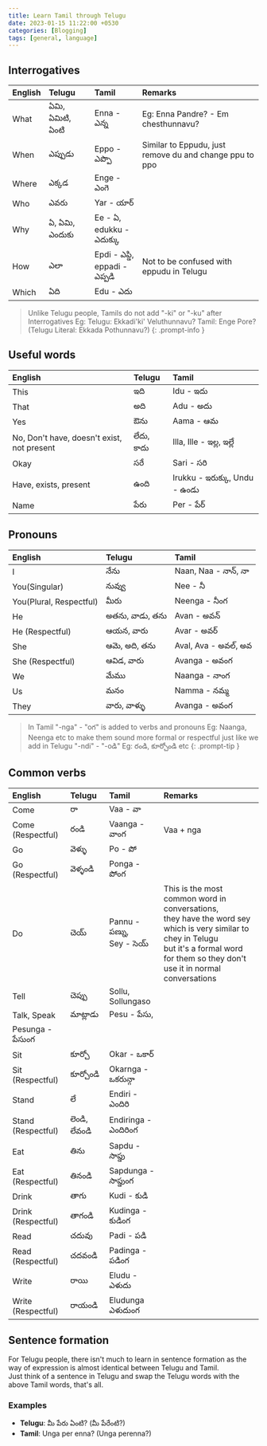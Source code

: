 ```yaml
---
title: Learn Tamil through Telugu
date: 2023-01-15 11:22:00 +0530
categories: [Blogging]
tags: [general, language]
---
```


## Interrogatives

| English | Telugu            | Tamil    | Remarks                                                                  |
|:--------|:------------------|:---------|:-------------------------------------------------------------------------|
|What     |ఏమి, ఏమిటి, ఏంటి  |Enna - ఎన్న                   |Eg: Enna Pandre? - Em chesthunnavu?                    |
|When     |ఎప్పుడు            |Eppo - ఎప్పొ                   |Similar to Eppudu, just remove du and change ppu to ppo|
|Where    |ఎక్కడ             |Enge - ఎంగె                    |                                                       |
|Who      |ఎవరు             |Yar - యార్                     |                                                       |
|Why      |ఏ, ఏమి, ఎందుకు  |Ee - ఏ, <br> edukku - ఎదుక్కు   |                                                       |
|How      |ఎలా              |Epdi - ఎప్డి, <br> eppadi - ఎప్పడి |Not to be confused with eppudu in Telugu               |
|Which    |ఏది               |Edu - ఎదు                      |                                                       |

> Unlike Telugu people, Tamils do not add "-ki" or "-ku" after Interrogatives
Eg: Telugu: Ekkadi'ki' Veluthunnavu?
        Tamil: Enge Pore? (Telugu Literal: Ekkada Pothunnavu?)
{: .prompt-info }

## Useful words

| English                                   | Telugu            | Tamil                       |
|:----------------------------------------- |:------------------|:----------------------------|
| This                                      | ఇది                |Idu - ఇదు                    |
| That                                      | అది                |Adu - అదు                    |
| Yes                                       | ఔను                |Aama - ఆమ                   |
| No, Don't have, doesn't exist, not present| లేదు, కాదు          |Illa, Ille - ఇల్ల, ఇల్లే         |
| Okay                                      | సరే                 |Sari - సరి                    |
| Have, exists, present                     | ఉంది               |Irukku - ఇరుక్కు, Undu - ఉండు |
| Name                                      | పేరు                | Per - పేర్                    |

## Pronouns

|English                    |Telugu           |Tamil                 |
|:--------------------------|:----------------|:---------------------|
|I                          |నేను              |Naan, Naa - నాన్, నా  |
|You(Singular)              |నువ్వు             |Nee - నీ              |
|You(Plural, Respectful)    |మీరు              |Neenga - నీంగ         |
|He                         |అతను, వాడు, తను |Avan - అవన్           |
|He (Respectful)            |ఆయన, వారు      |Avar - అవర్           |
|She                        |ఆమె, అది, తను   |Aval, Ava - అవల్, అవ |
|She (Respectful)           |ఆవిడ, వారు       |Avanga - అవంగ         |
|We                         |మేము            |Naanga - నాంగ          |
|Us                         |మనం            |Namma - నమ్మ           |
|They                       |వారు, వాళ్ళు      |Avanga - అవంగ         |

> In Tamil "-nga" - "oగ" is added to verbs and pronouns Eg: Naanga, Neenga etc to make them sound more formal or respectful just like we add in Telugu "-ndi" - "-oడి" Eg: రండి, కూర్చోండి etc
{: .prompt-tip }

## Common verbs

|English|Telugu|Tamil|Remarks|
|:------|:-----|:----|:------|
|Come|రా|Vaa - వా||
|Come (Respectful)|రండి|Vaanga - వాంగ|Vaa + nga|
|Go|వెళ్ళు|Po - పో||
|Go (Respectful)|వెళ్ళండి|Ponga - పోంగ||
|Do|చెయ్|Pannu - పణ్ను, <br>Sey - సెయ్|This is the most common word in conversations, <br>they have the word sey which is very similar to chey in Telugu <br>but it's a formal word for them so they don't use it in normal conversations|
|Tell|చెప్పు|Sollu, Sollungaso||
|Talk, Speak|మాట్లాడు|Pesu - పేసు,
Pesunga - పేసుంగ||
|Sit|కూర్చో|Okar - ఒకార్||
|Sit (Respectful)|కూర్చోండి|Okarnga - ఒకరున్గా||
|Stand|లే|Endiri - ఎందిరి||
|Stand (Respectful)|లెండి, లేవండి|Endiringa - ఎందిరింగ||
|Eat|తిను|Sapdu - సాప్డు||
|Eat (Respectful)|తినండి|Sapdunga - సాప్డుంగ||
|Drink|తాగు|Kudi - కుడి||
|Drink (Respectful)|తాగండి|Kudinga - కుడింగ||
|Read|చదువు|Padi - పడి||
|Read (Respectful)|చదవండి|Padinga - పడింగ||
|Write|రాయి|Eludu - ఎ‌ళుదు||
|Write (Respectful)|రాయండి|Eludunga ఎళుదుంగ||

## Sentence formation

For Telugu people, there isn't much to learn in sentence formation as the way of expression is almost identical between Telugu and Tamil.<br>
Just think of a sentence in Telugu and swap the Telugu words with the above Tamil words, that's all.

### Examples

- **Telugu**: మీ పేరు ఏంటి? (మీ పేరేంటి?)
- **Tamil**: Unga per enna? (Unga perenna?)

